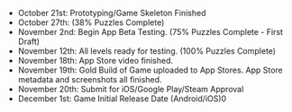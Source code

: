- October 21st: Prototyping/Game Skeleton Finished
- October 27th: (38% Puzzles Complete)
- November 2nd: Begin App Beta Testing. (75% Puzzles Complete - First Draft)
- November 12th: All levels ready for testing. (100% Puzzles Complete)
- November 18th: App Store video finished. 
- November 19th: Gold Build of Game uploaded to App Stores. App Store metadata and screenshots all finished.
- November 20th: Submit for iOS/Google Play/Steam Approval
- December 1st: Game Initial Release Date (Android/iOS)0